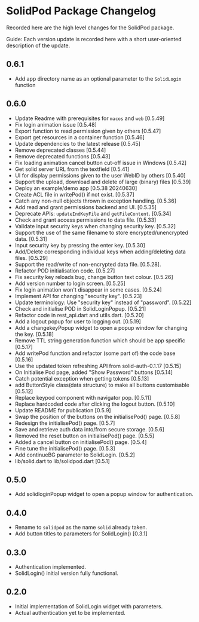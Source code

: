 # SolidPod Package Changelog

Recorded here are the high level changes for the SolidPod package.

Guide: Each version update is recorded here with a short user-oriented
description of the update.

## 0.6.1

+ Add app directory name as an optional parameter to the `SolidLogin`
  function

## 0.6.0

+ Update Readme with prerequisites for `macos` and `web` [0.5.49]
+ Fix login animation issue [0.5.48] 
+ Export function to read permission given by others [0.5.47]
+ Export get resources in a container function [0.5.46]
+ Update dependencies to the latest release [0.5.45]
+ Remove deprecated classes [0.5.44]
+ Remove deprecated functions [0.5.43]
+ Fix loading animation cancel button cut-off issue in Windows [0.5.42]
+ Get solid server URL from the textfield [0.5.41]
+ UI for display permissions given to the user WebID by others [0.5.40]
+ Support the upload, download and delete of large (binary) files [0.5.39]
+ Deploy an example/demo app [0.5.38 20240630]
+ Create ACL file in writePod() if not exist. [0.5.37]
+ Catch any non-null objects thrown in exception handling. [0.5.36] 
+ Add read and grant permissions backend and UI. [0.5.35]
+ Deprecate APIs: `updateIndKeyFile` and `getFileContent`. [0.5.34]
+ Check and grant access permissions to data file. [0.5.33]
+ Validate input security keys when changing security key. [0.5.32]
+ Support the use of the same filename to store encrypted/unencrypted data. [0.5.31]
+ Input security key by pressing the enter key. [0.5.30]
+ Add/Delete corresponding individual keys when adding/deleting data files. [0.5.29]
+ Support the read/write of non-encrypted data file. [0.5.28].
+ Refactor POD initialisation code. [0.5.27]
+ Fix security key reloads bug, change button text colour. [0.5.26] 
+ Add version number to login screen. [0.5.25]
+ Fix login animation won't disappear in some cases. [0.5.24]
+ Implement API for changing "security key". [0.5.23]
+ Update terminology: Use "security key" instead of "password". [0.5.22]
+ Check and initialise POD in SolidLoginPopup. [0.5.21]
+ Refactor code in rest_api.dart and utils.dart. [0.5.20]
+ Add a logout popup for user to logging out. [0.5.19]
+ Add a changekeyPopup widget to open a popup window for changing the key. [0.5.18]
+ Remove TTL string generation function which should be app specific [0.5.17]
+ Add writePod function and refactor (some part of) the code base [0.5.16]
+ Use the updated token refreshing API from solid-auth-0.1.17 [0.5.15]
+ On Initialise Pod page, added "Show Password" buttons [0.5.14]
+ Catch potential exception when getting tokens [0.5.13]
+ add ButtonStyle class(data structure) to make all buttons customisable [0.5.12]
+ Replace  keypod component with navigator pop. [0.5.11]
+ Replace hardcoded code after clicking the logout button. [0.5.10]
+ Update README for publication [0.5.9]
+ Swap the position of the buttons on the initialisePod() page. [0.5.8]
+ Redesign the initialisePod() page. [0.5.7]
+ Save and retrieve auth data into/from secure storage. [0.5.6]
+ Removed the reset button on initialisePod() page. [0.5.5]
+ Added a cancel button on initialisePod() page. [0.5.4]
+ Fine tune the initialisePod() page. [0.5.3]
+ Add continueBG parameter to SolidLogin. [0.5.2]
+ lib/solid.dart to lib/solidpod.dart [0.5.1]

## 0.5.0

+ Add solidloginPopup widget to open a popup window for
  authentication.

## 0.4.0
  
+ Rename to `solidpod` as the name `solid` already taken.
+ Add button titles to parameters for SolidLogin() [0.3.1]

## 0.3.0

+ Authentication implemented.
+ SolidLogin() initial version fully functional.

## 0.2.0

+ Initial implementation of SolidLogin widget with parameters.
+ Actual authentication yet to be implemented.
